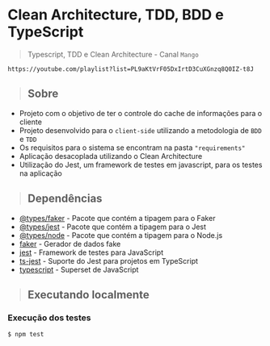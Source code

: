# Clean Architecture, TDD, BDD e TypeScript

> Typescript, TDD e Clean Architecture - Canal `Mango` 

```
https://youtube.com/playlist?list=PL9aKtVrF05DxIrtD3CuXGnzq8Q0IZ-t8J
```
> ## Sobre

- Projeto com o objetivo de ter o controle do cache de informações para o cliente
- Projeto desenvolvido para o `client-side` utilizando a metodologia de `BDD` e `TDD` 
- Os requisitos para o sistema se encontram na pasta `"requirements"`
- Aplicação desacoplada utilizando o Clean Architecture
- Utilização do Jest, um framework de testes em javascript, para os testes na aplicação

> ## Dependências

- [@types/faker](https://www.npmjs.com/package/@types/faker) - Pacote que contém a tipagem para o Faker
- [@types/jest](https://www.npmjs.com/package/@types/jest) - Pacote que contém a tipagem para o Jest
- [@types/node](https://www.npmjs.com/package/@types/node) - Pacote que contém a tipagem para o Node.js
- [faker](https://www.npmjs.com/package/faker) - Gerador de dados fake
- [jest](https://www.npmjs.com/package/jest) - Framework de testes para JavaScript
- [ts-jest](https://www.npmjs.com/package/ts-jest) - Suporte do Jest para projetos em TypeScript
- [typescript](https://www.npmjs.com/package/typescript) - Superset de JavaScript

> ## Executando localmente

### Execução dos testes

```
$ npm test
```